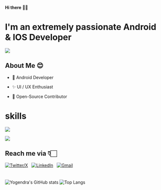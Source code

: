 **Hi there** 👋🏻

# I'm an extremely passionate Android & IOS Developer
![](https://komarev.com/ghpvc/?username=Yogendra-Nimje)

## About Me 😊
* 📱 Android Developer 

* ✨ UI / UX Enthusiast

* 📖 Open-Source Contributor



# skills
<p align="left">
  <a href="">
    <img src="https://skillicons.dev/icons?i=git,github,cpp,python,php,html,css,javascript" />
  </a>
</p>
<p align="left">
  <a href="">
    <img src="https://skillicons.dev/icons?i=java,androidstudio,dart,flutter,firebase," />
  </a>
</p>

## Reach me via 👇🏻
[![Twitter/X](https://skillicons.dev/icons?i=twitter)](https://x.com/NimjeYogendra) &nbsp;
[![LinkedIn](https://skillicons.dev/icons?i=linkedin)](https://www.linkedin.com/in/yogendra-nimaje-0ab41a249/) &nbsp;
[![Gmail](https://skillicons.dev/icons?i=gmail)](mailto:yogendranimaje87@gmail.com?subject=Hello%20Yogendra,%20From%20Github)

#

![Yogendra's GitHub stats](https://github-readme-stats.vercel.app/api?username=Yogendra-Nimje&show_icons=true&theme=transparent)
![Top Langs](https://github-readme-stats.vercel.app/api/top-langs/?username=Yogendra-Nimje&layout=compact&theme=transparent)
